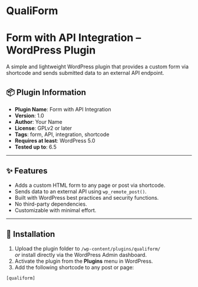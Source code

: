 # QualiForm

# Form with API Integration – WordPress Plugin

A simple and lightweight WordPress plugin that provides a custom form via shortcode and sends submitted data to an external API endpoint.

## 📦 Plugin Information

- **Plugin Name**: Form with API Integration
- **Version**: 1.0
- **Author**: Your Name
- **License**: GPLv2 or later
- **Tags**: form, API, integration, shortcode
- **Requires at least**: WordPress 5.0
- **Tested up to**: 6.5

---

## ✨ Features

- Adds a custom HTML form to any page or post via shortcode.
- Sends data to an external API using `wp_remote_post()`.
- Built with WordPress best practices and security functions.
- No third-party dependencies.
- Customizable with minimal effort.

---

## 🚀 Installation

1. Upload the plugin folder to `/wp-content/plugins/qualiform/`  
   _or_ install directly via the WordPress Admin dashboard.
2. Activate the plugin from the **Plugins** menu in WordPress.
3. Add the following shortcode to any post or page:

```shortcode
[qualiform]
